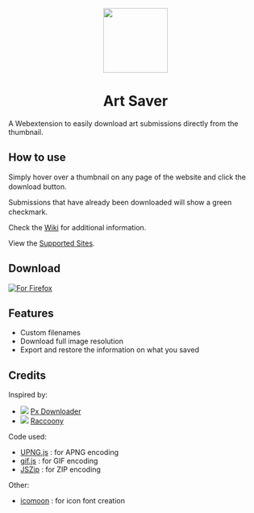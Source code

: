 <p align="center">
<img src="https://github.com/solorey/Art-Saver/blob/master/icons/icon.svg" height=128 width=128>
</p>

<h1 align="center">Art Saver</h1>

A Webextension to easily download art submissions directly from the thumbnail.

## How to use

Simply hover over a thumbnail on any page of the website and click the download button.
<img src="https://github.com/solorey/Art-Saver/blob/master/icons/download.svg" width=16 height=16>

Submissions that have already been downloaded will show a green checkmark.
<img src="https://github.com/solorey/Art-Saver/blob/master/icons/check_green.svg" width=16 height=16>

Check the [Wiki][wiki] for additional information.

View the [Supported Sites][sites].

## Download
[![For Firefox][amo]][addon]

## Features
- Custom filenames
- Download full image resolution
- Export and restore the information on what you saved

## Credits
Inspired by:
- ![][px-logo] [Px Downloader][px]
- ![][raccony-logo] [Raccoony][raccony]

Code used:
- [UPNG.js][upng] : for APNG encoding
- [gif.js][gif] : for GIF encoding
- [JSZip][zip] : for ZIP encoding

Other:
- [icomoon][iconfont] : for icon font creation

[wiki]: https://github.com/solorey/Art-Saver/wiki
[sites]: https://github.com/solorey/Art-Saver/wiki/Supported-Sites

[addon]: https://addons.mozilla.org/en-US/firefox/addon/art-saver/

[amo]: https://addons.cdn.mozilla.net/static/img/addons-buttons/AMO-button_1.png

[px]: https://addons.mozilla.org/en-US/firefox/addon/px-downloader/
[px-logo]: https://addons.cdn.mozilla.net/user-media/addon_icons/802/802600-32.png

[raccony]: https://github.com/Simon-Tesla/RaccoonyWebEx
[raccony-logo]: https://raw.githubusercontent.com/Simon-Tesla/RaccoonyWebEx/master/src/icon-32.png

[upng]: https://github.com/photopea/UPNG.js/
[gif]: https://jnordberg.github.io/gif.js/
[zip]: https://stuk.github.io/jszip/

[iconfont]: https://icomoon.io/
